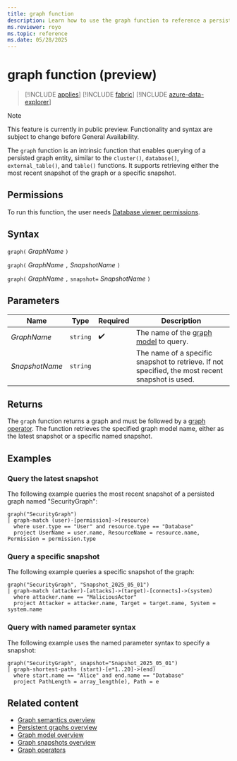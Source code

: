 ```yaml
---
title: graph function
description: Learn how to use the graph function to reference a persisted graph entity for querying.
ms.reviewer: royo
ms.topic: reference
ms.date: 05/28/2025
---
```

# graph function (preview)

>[!INCLUDE [applies](../includes/applies-to-version/applies.md)] [!INCLUDE [fabric](../includes/applies-to-version/fabric.md)] [!INCLUDE [azure-data-explorer](../includes/applies-to-version/azure-data-explorer.md)]

> [!NOTE]
> This feature is currently in public preview. Functionality and syntax are subject to change before General Availability.

The `graph` function is an intrinsic function that enables querying of a persisted graph entity, similar to the `cluster()`, `database()`, `external_table()`, and `table()` functions. It supports retrieving either the most recent snapshot of the graph or a specific snapshot.

## Permissions

To run this function, the user needs [Database viewer permissions](../../access-control/role-based-access-control.md).

## Syntax

`graph(` *GraphName* `)`

`graph(` *GraphName* `,` *SnapshotName* `)`

`graph(` *GraphName* `,` `snapshot=` *SnapshotName* `)`

## Parameters

| Name           | Type     | Required           | Description                                                                 |
|----------------|----------|--------------------|-----------------------------------------------------------------------------|
| *GraphName*    | `string` | :heavy_check_mark: | The name of the [graph model](../management/graph/graph-model-overview.md) to query. |
| *SnapshotName* | `string` |                    | The name of a specific snapshot to retrieve. If not specified, the most recent snapshot is used. |

## Returns

The `graph` function returns a graph and must be followed by a [graph operator](graph-operators.md#supported-graph-operators). The function retrieves the specified graph model name, either as the latest snapshot or a specific named snapshot.

## Examples

### Query the latest snapshot

The following example queries the most recent snapshot of a persisted graph named "SecurityGraph":

```kusto
graph("SecurityGraph")
| graph-match (user)-[permission]->(resource)
  where user.type == "User" and resource.type == "Database"
  project UserName = user.name, ResourceName = resource.name, Permission = permission.type
```

### Query a specific snapshot

The following example queries a specific snapshot of the graph:

```kusto
graph("SecurityGraph", "Snapshot_2025_05_01")
| graph-match (attacker)-[attacks]->(target)-[connects]->(system)
  where attacker.name == "MaliciousActor"
  project Attacker = attacker.name, Target = target.name, System = system.name
```

### Query with named parameter syntax

The following example uses the named parameter syntax to specify a snapshot:

```kusto
graph("SecurityGraph", snapshot="Snapshot_2025_05_01")
| graph-shortest-paths (start)-[e*1..20]->(end)
  where start.name == "Alice" and end.name == "Database"
  project PathLength = array_length(e), Path = e
```

## Related content

* [Graph semantics overview](graph-semantics-overview.md)
* [Persistent graphs overview](../management/graph/graph-persistent-overview.md)
* [Graph model overview](../management/graph/graph-model-overview.md)
* [Graph snapshots overview](../management/graph/graph-snapshot-overview.md)
* [Graph operators](graph-operators.md)
